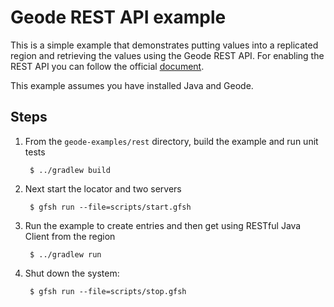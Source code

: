 <!--
Licensed to the Apache Software Foundation (ASF) under one or more
contributor license agreements.  See the NOTICE file distributed with
this work for additional information regarding copyright ownership.
The ASF licenses this file to You under the Apache License, Version 2.0
(the "License"); you may not use this file except in compliance with
the License.  You may obtain a copy of the License at

     http://www.apache.org/licenses/LICENSE-2.0

Unless required by applicable law or agreed to in writing, software
distributed under the License is distributed on an "AS IS" BASIS,
WITHOUT WARRANTIES OR CONDITIONS OF ANY KIND, either express or implied.
See the License for the specific language governing permissions and
limitations under the License.
-->

# Geode REST API example

This is a simple example that demonstrates putting values into a
replicated region and retrieving the values using the Geode REST API. For enabling the REST API you can follow the official [document](https://geode.apache.org/docs/guide/19/rest_apps/setup_config.html#setup_config_enabling_rest).

This example assumes you have installed Java and Geode.

## Steps

1. From the `geode-examples/rest` directory, build the example and
   run unit tests

        $ ../gradlew build

2. Next start the locator and two servers

        $ gfsh run --file=scripts/start.gfsh

3. Run the example to create entries and then get using RESTful Java Client from the region

        $ ../gradlew run
        
4. Shut down the system:

        $ gfsh run --file=scripts/stop.gfsh
